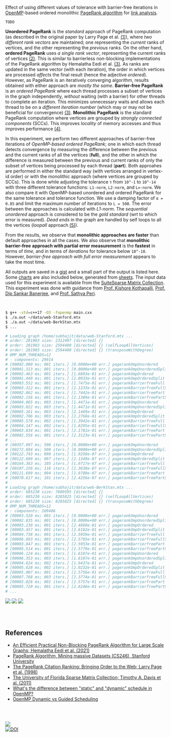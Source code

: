 Effect of using different values of tolerance with barrier-free iterations in
[OpenMP]-based ordered monolithic [PageRank algorithm] for [link analysis].

`TODO`

**Unordered PageRank** is the *standard* approach of PageRank computation (as
described in the original paper by Larry Page et al. [(1)]), where *two*
*different rank vectors* are maintained; one representing the *current* ranks of
vertices, and the other representing the *previous* ranks. On the other hand,
**ordered PageRank** uses *a single rank vector*, representing the current ranks
of vertices [(2)]. This is similar to barrierless non-blocking implementations
of the PageRank algorithm by Hemalatha Eedi et al. [(3)]. As ranks are updated
in the same vector (with each iteration), the order in which vertices are
processed *affects* the final result (hence the adjective *ordered*). However,
as PageRank is an iteratively converging algorithm, results obtained with either
approach are *mostly the same*. **Barrier-free PageRank** is an *ordered*
*PageRank* where each thread processes a subset of vertices in the graph
independently, *without* waiting (with a barrier) for other threads to complete an
iteration. This minimizes unnecessary waits and allows each thread to be on a
*different iteration number* (which may or may not be beneficial for convergence)
[(3)]. **Monolithic PageRank** is the standard PageRank computation where vertices
are grouped by *strongly connected components* (SCCs). This improves *locality* of
memory accesses and thus improves performance [(4)].

In this experiment, we perform two different approaches of barrier-free
iterations of *OpenMP-based ordered PageRank*; one in which each thread detects
convergence by measuring the difference between the previous and the current
ranks of all the vertices (**full**), and the other in which the difference is
measured between the previous and current ranks of only the subset of vertices
being processed by each thread (**part**). Both approahes are performed in either
the standard way (with vertices arranged in vertex-id order) or with the monolithic
approach (where vertices are grouped by SCCs). This is done while adjusting the
tolerance `τ` from `10^-1` to `10^-14` with three different tolerance functions:
`L1-norm`, `L2-norm`, and `L∞-norm`. We also compare it with OpenMP-based
unordered and ordered PageRank for the same tolerance and tolerance function. We
use a damping factor of `α = 0.85` and limit the maximum number of iterations to
`L = 500`. The error between the approaches is calculated with *L1-norm*. The
*sequential unordered* approach is considered to be the *gold standard* (wrt to
which error is measured). *Dead ends* in the graph are handled by self loops to
all the vertices (*loopall* approach [(5)]).

From the results, we observe that **monolithic approaches are faster** than
default approaches in all the cases. We also observe that **monolithic**
**barrier-free** **approach with partial error measurement** is the **fastest** in
terms of *time*, and in terms of *iterations* for tolerance below `10^-10`.
However, *barrier-free approach with full error measurement* appears to take the
most time.

All outputs are saved in a [gist] and a small part of the output is listed here.
Some [charts] are also included below, generated from [sheets]. The input data
used for this experiment is available from the [SuiteSparse Matrix Collection].
This experiment was done with guidance from [Prof. Kishore Kothapalli],
[Prof. Dip Sankar Banerjee], and [Prof. Sathya Peri].

<br>

```bash
$ g++ -std=c++17 -O3 -fopenmp main.cxx
$ ./a.out ~/data/web-Stanford.mtx
$ ./a.out ~/data/web-BerkStan.mtx
$ ...

# Loading graph /home/subhajit/data/web-Stanford.mtx ...
# order: 281903 size: 2312497 [directed] {}
# order: 281903 size: 2594400 [directed] {} (selfLoopAllVertices)
# order: 281903 size: 2594400 [directed] {} (transposeWithDegree)
# OMP_NUM_THREADS=12
# - components: 29914
# [00002.000 ms; 001 iters.] [0.0000e+00 err.] pagerankOmpUnordered         {tol_norm: Li, tolerance: 1e-01}
# [00001.313 ms; 001 iters.] [0.0000e+00 err.] pagerankOmpUnorderedSplit    {tol_norm: Li, tolerance: 1e-01}
# [00002.463 ms; 001 iters.] [1.6893e-01 err.] pagerankOmpOrdered           {tol_norm: Li, tolerance: 1e-01}
# [00001.440 ms; 001 iters.] [2.0933e-01 err.] pagerankOmpOrderedSplit      {tol_norm: Li, tolerance: 1e-01}
# [00003.552 ms; 001 iters.] [1.7475e-01 err.] pagerankBarrierfreeFull      {tol_norm: Li, tolerance: 1e-01}
# [00003.312 ms; 001 iters.] [2.1233e-01 err.] pagerankBarrierfreeFullSplit {tol_norm: Li, tolerance: 1e-01}
# [00002.862 ms; 001 iters.] [1.7442e-01 err.] pagerankBarrierfreePart      {tol_norm: Li, tolerance: 1e-01}
# [00002.156 ms; 001 iters.] [2.1389e-01 err.] pagerankBarrierfreePartSplit {tol_norm: Li, tolerance: 1e-01}
# [00004.065 ms; 003 iters.] [1.4471e-01 err.] pagerankOmpUnordered         {tol_norm: Li, tolerance: 1e-02}
# [00003.022 ms; 003 iters.] [1.4471e-01 err.] pagerankOmpUnorderedSplit    {tol_norm: Li, tolerance: 1e-02}
# [00005.161 ms; 003 iters.] [2.1469e-01 err.] pagerankOmpOrdered           {tol_norm: Li, tolerance: 1e-02}
# [00002.706 ms; 003 iters.] [2.2768e-01 err.] pagerankOmpOrderedSplit      {tol_norm: Li, tolerance: 1e-02}
# [00005.578 ms; 002 iters.] [1.3942e-01 err.] pagerankBarrierfreeFull      {tol_norm: Li, tolerance: 1e-02}
# [00004.147 ms; 002 iters.] [1.8295e-01 err.] pagerankBarrierfreeFullSplit {tol_norm: Li, tolerance: 1e-02}
# [00003.834 ms; 001 iters.] [2.1781e-01 err.] pagerankBarrierfreePart      {tol_norm: Li, tolerance: 1e-02}
# [00002.556 ms; 001 iters.] [2.3123e-01 err.] pagerankBarrierfreePartSplit {tol_norm: Li, tolerance: 1e-02}
# ...
# [00357.997 ms; 500 iters.] [0.0000e+00 err.] pagerankOmpUnordered         {tol_norm: Li, tolerance: 1e-14}
# [00272.684 ms; 500 iters.] [0.0000e+00 err.] pagerankOmpUnorderedSplit    {tol_norm: Li, tolerance: 1e-14}
# [00122.743 ms; 098 iters.] [1.9258e-07 err.] pagerankOmpOrdered           {tol_norm: Li, tolerance: 1e-14}
# [00122.689 ms; 097 iters.] [2.1349e-07 err.] pagerankOmpOrderedSplit      {tol_norm: Li, tolerance: 1e-14}
# [00164.363 ms; 105 iters.] [1.9717e-07 err.] pagerankBarrierfreeFull      {tol_norm: Li, tolerance: 1e-14}
# [00107.156 ms; 116 iters.] [2.3638e-07 err.] pagerankBarrierfreeFullSplit {tol_norm: Li, tolerance: 1e-14}
# [00121.699 ms; 094 iters.] [1.9780e-07 err.] pagerankBarrierfreePart      {tol_norm: Li, tolerance: 1e-14}
# [00070.617 ms; 101 iters.] [2.4256e-07 err.] pagerankBarrierfreePartSplit {tol_norm: Li, tolerance: 1e-14}
#
# Loading graph /home/subhajit/data/web-BerkStan.mtx ...
# order: 685230 size: 7600595 [directed] {}
# order: 685230 size: 8285825 [directed] {} (selfLoopAllVertices)
# order: 685230 size: 8285825 [directed] {} (transposeWithDegree)
# OMP_NUM_THREADS=12
# - components: 109406
# [00003.520 ms; 001 iters.] [0.0000e+00 err.] pagerankOmpUnordered         {tol_norm: Li, tolerance: 1e-01}
# [00002.835 ms; 001 iters.] [0.0000e+00 err.] pagerankOmpUnorderedSplit    {tol_norm: Li, tolerance: 1e-01}
# [00003.230 ms; 001 iters.] [2.4860e-01 err.] pagerankOmpOrdered           {tol_norm: Li, tolerance: 1e-01}
# [00003.457 ms; 001 iters.] [2.6182e-01 err.] pagerankOmpOrderedSplit      {tol_norm: Li, tolerance: 1e-01}
# [00004.738 ms; 001 iters.] [2.5959e-01 err.] pagerankBarrierfreeFull      {tol_norm: Li, tolerance: 1e-01}
# [00006.693 ms; 001 iters.] [2.5795e-01 err.] pagerankBarrierfreeFullSplit {tol_norm: Li, tolerance: 1e-01}
# [00003.847 ms; 001 iters.] [2.5953e-01 err.] pagerankBarrierfreePart      {tol_norm: Li, tolerance: 1e-01}
# [00005.514 ms; 001 iters.] [2.5779e-01 err.] pagerankBarrierfreePartSplit {tol_norm: Li, tolerance: 1e-01}
# [00006.124 ms; 003 iters.] [1.6107e-01 err.] pagerankOmpUnordered         {tol_norm: Li, tolerance: 1e-02}
# [00006.353 ms; 003 iters.] [1.6107e-01 err.] pagerankOmpUnorderedSplit    {tol_norm: Li, tolerance: 1e-02}
# [00004.624 ms; 002 iters.] [1.9437e-01 err.] pagerankOmpOrdered           {tol_norm: Li, tolerance: 1e-02}
# [00005.628 ms; 002 iters.] [2.0232e-01 err.] pagerankOmpOrderedSplit      {tol_norm: Li, tolerance: 1e-02}
# [00005.007 ms; 001 iters.] [2.5756e-01 err.] pagerankBarrierfreeFull      {tol_norm: Li, tolerance: 1e-02}
# [00007.768 ms; 003 iters.] [2.3774e-01 err.] pagerankBarrierfreeFullSplit {tol_norm: Li, tolerance: 1e-02}
# [00003.826 ms; 001 iters.] [2.5757e-01 err.] pagerankBarrierfreePart      {tol_norm: Li, tolerance: 1e-02}
# [00005.720 ms; 001 iters.] [2.6246e-01 err.] pagerankBarrierfreePartSplit {tol_norm: Li, tolerance: 1e-02}
# ...
```

[![](https://i.imgur.com/iPfCdjW.png)][sheetp]
[![](https://i.imgur.com/Htx47t1.png)][sheetp]
[![](https://i.imgur.com/gOb7CpB.png)][sheetp]

<br>
<br>


## References

- [An Efficient Practical Non-Blocking PageRank Algorithm for Large Scale Graphs; Hemalatha Eedi et al. (2021)](https://ieeexplore.ieee.org/document/9407114)
- [PageRank Algorithm, Mining massive Datasets (CS246), Stanford University](https://www.youtube.com/watch?v=ke9g8hB0MEo)
- [The PageRank Citation Ranking: Bringing Order to the Web; Larry Page et al. (1998)](https://citeseerx.ist.psu.edu/viewdoc/summary?doi=10.1.1.38.5427)
- [The University of Florida Sparse Matrix Collection; Timothy A. Davis et al. (2011)](https://doi.org/10.1145/2049662.2049663)
- [What's the difference between "static" and "dynamic" schedule in OpenMP?](https://stackoverflow.com/a/10852852/1413259)
- [OpenMP Dynamic vs Guided Scheduling](https://stackoverflow.com/a/43047074/1413259)

<br>
<br>


[![](https://i.imgur.com/oYAg9Ej.jpg)](http://www.youtube.com/watch?v=1jPkcs__S3s)<br>
[![DOI](https://zenodo.org/badge/534518352.svg)](https://zenodo.org/badge/latestdoi/534518352)


[(1)]: https://citeseerx.ist.psu.edu/viewdoc/summary?doi=10.1.1.38.5427
[(2)]: https://github.com/puzzlef/pagerank-ordered-vs-unordered
[(3)]: https://ieeexplore.ieee.org/document/9407114
[(4)]: https://ieeexplore.ieee.org/document/9835216
[(5)]: https://gist.github.com/wolfram77/94c38b9cfbf0c855e5f42fa24a8602fc
[Prof. Dip Sankar Banerjee]: https://sites.google.com/site/dipsankarban/
[Prof. Kishore Kothapalli]: https://faculty.iiit.ac.in/~kkishore/
[Prof. Sathya Peri]: https://people.iith.ac.in/sathya_p/
[SuiteSparse Matrix Collection]: https://sparse.tamu.edu
[OpenMP]: https://en.wikipedia.org/wiki/OpenMP
[PageRank algorithm]: https://en.wikipedia.org/wiki/PageRank
[link analysis]: https://en.wikipedia.org/wiki/Network_theory#Link_analysis
[gist]: https://gist.github.com/wolfram77/e59c7de7891b9ec0e718e638c7a34467
[charts]: https://imgur.com/a/bUhQpuz
[sheets]: https://docs.google.com/spreadsheets/d/1PemaP5XCeiBUhSX5bpQ8Lk7rQkFCRqVnOY6mzwZ3HoI/edit?usp=sharing
[sheetp]: https://docs.google.com/spreadsheets/d/e/2PACX-1vS75Vl2ekl7QtppOsz9GTo42Q6DL4hyiCQvOrAa3YEEMn_X-bQecHZGtaaKmIxFn2ThjSPQyZ7Ywi0d/pubhtml
